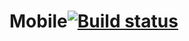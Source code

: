 # Mobile[![Build status](https://ci.appveyor.com/api/projects/status/moqhgmn57ng8fvql/branch/master?svg=true)](https://ci.appveyor.com/project/JulietteT/mobile/branch/master)
